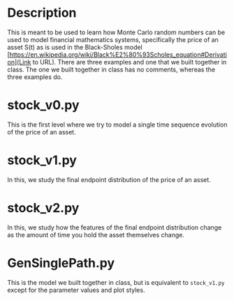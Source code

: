 # Description
This is meant to be used to learn how Monte Carlo random numbers can be used to model financial mathematics systems, specifically the price of an asset S(t) as is used in the Black-Sholes model [https://en.wikipedia.org/wiki/Black%E2%80%93Scholes_equation#Derivation](Link to URL).  There are three examples and one that we built together in class.  The one we built together in class has no comments, whereas the three examples do.

# stock_v0.py
This is the first level where we try to model a single time sequence evolution of the price of an asset.

# stock_v1.py
In this, we study the final endpoint distribution of the price of an asset.

# stock_v2.py
In this, we study how the features of the final endpoint distribution change as the amount of time you hold
the asset themselves change.

# GenSinglePath.py
This is the model we built together in class, but is equivalent to `stock_v1.py` except for the parameter values and plot styles.
